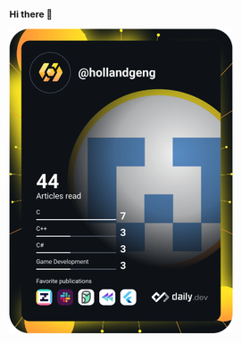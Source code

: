 ### Hi there 👋

<a href="https://app.daily.dev/hollandgeng"><img src="https://github.com/hollandgeng/hollandgeng/blob/main/devcard.svg" width="400" alt="Wong Jing Wei's Dev Card"/></a>


<!--
**hollandgeng/hollandgeng** is a ✨ _special_ ✨ repository because its `README.md` (this file) appears on your GitHub profile.

Here are some ideas to get you started:

- 🔭 I’m currently working on ...
- 🌱 I’m currently learning ...
- 👯 I’m looking to collaborate on ...
- 🤔 I’m looking for help with ...
- 💬 Ask me about ...
- 📫 How to reach me: ...
- 😄 Pronouns: ...
- ⚡ Fun fact: ...
-->

